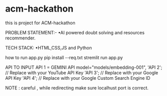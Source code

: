# acm-hackathon
this is project for ACM-hackathon 

PROBLEM STATEMENT:-
•AI powered doubt solving and resources recommender.

TECH STACK:
•HTML,CSS,JS and Python 

how to run app.py
  pip install --req.txt
  stremlit run app.py

API TO INPUT
  API 1 = GEMINI API
  model="models/embedding-001",
  'API 2'; // Replace with your YouTube API Key
  'API 3'; // Replace with your Google API Key
  'API 4'; // Replace with your Google Custom Search Engine ID

NOTE : careful , while redirecting make sure localhust port is correct.
